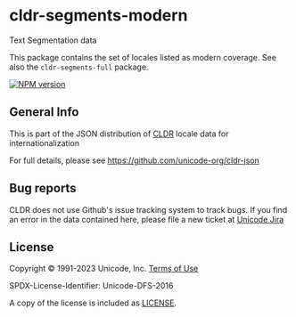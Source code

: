 # cldr-segments-modern

Text Segmentation data

This package contains the set of locales listed as modern coverage. See also the `cldr-segments-full` package.


[![NPM version](https://img.shields.io/npm/v/cldr-segments-modern.svg?style=flat)](https://www.npmjs.org/package/cldr-segments-modern)

## General Info

This is part of the JSON distribution of [CLDR](https://cldr.unicode.org/)
locale data for internationalization

For full details, please see <https://github.com/unicode-org/cldr-json>

## Bug reports

CLDR does not use Github's issue tracking system to track bugs.  If you find an error in
the data contained here, please file a new ticket at [Unicode Jira](https://unicode-org.atlassian.net/projects/CLDR/issues)

## License

Copyright © 1991-2023 Unicode, Inc.
[Terms of Use](http://www.unicode.org/copyright.html)

SPDX-License-Identifier: Unicode-DFS-2016

A copy of the license is included as [LICENSE](./LICENSE).
